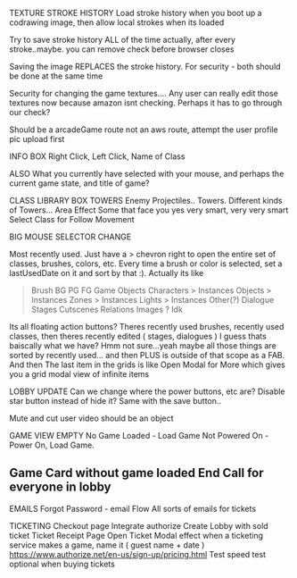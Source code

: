 TEXTURE STROKE HISTORY
  Load stroke history when you boot up a codrawing image, then allow local strokes when its loaded

  Try to save stroke history ALL of the time actually, after every stroke..maybe. you can remove check before browser closes

  Saving the image REPLACES the stroke history. For security - both should be done at the same time

  Security for changing the game textures.... Any user can really edit those textures now because amazon isnt checking. Perhaps it has to go through our check?

  Should be a arcadeGame route not an aws route, attempt the user profile pic upload first

INFO BOX
  Right Click, Left Click, Name of Class

  ALSO What you currently have selected with your mouse, and perhaps the current game state, and title of game?

CLASS LIBRARY BOX
  TOWERS
  Enemy Projectiles.. Towers. Different kinds of Towers... Area Effect
  Some that face you
  yes very smart, very very smart
  Select Class for Follow Movement 

BIG MOUSE SELECTOR CHANGE

Most recently used. Just have a > chevron right to open the entire set of classes, brushes, colors, etc. Every time a brush or color is selected, set a lastUsedDate on it and sort by that :). Actually its like 
  > Brush 
    BG
    PG
    FG
  > Game Objects 
    Characters
      > Instances
    Objects
      > Instances
    Zones
      > Instances
    Lights
      > Instances
  > Other(?)
    Dialogue
    Stages
    Cutscenes
    Relations
    Images
  ? Idk

Its all floating action buttons? Theres recently used brushes, recently used classes, then theres recently edited ( stages, dialogues ) I guess thats baiscally what we have? Hmm not sure...yeah maybe all those things are sorted by recently used... and then PLUS is outside of that scope as a FAB. And then The last item in the grids is like Open Modal for More which gives you a grid modal view of infinite items

LOBBY UPDATE
  Can we change where the power buttons, etc are? Disable star button instead of hide it? Same with the save button..

  Mute and cut user video should be an object

  GAME VIEW EMPTY
  No Game Loaded - Load Game
  Not Powered On - Power On, Load Game. 

  Game Card without game loaded
  End Call for everyone in lobby
----

EMAILS
  Forgot Password - email Flow
  All sorts of emails for tickets

TICKETING
  Checkout page
    Integrate authorize
    Create Lobby with sold ticket
  Ticket Receipt Page
  Open Ticket Modal effect
  when a ticketing service makes a game, name it ( guest name + date )
  https://www.authorize.net/en-us/sign-up/pricing.html
  Test speed test optional when buying tickets 


